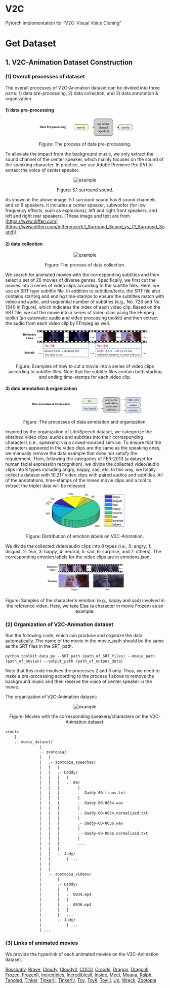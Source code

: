 # V2C
Pytorch implementation for “V2C: Visual Voice Cloning”

# Get Dataset

## 1. V2C-Animation Dataset Construction

### (1) Overall processes of dataset

The overall processes of V2C-Animation dataset can be divided into three parts: 1) data pre-processing, 2) data collection, and 3) data annotation & organization.

#### 1) data pre-processing

<p align="center">
<img src="./DataConstruction/images/data_preprocessing.png" alt="example" width="60%">
</p>
<p align="center">
Figure: The process of data pre-processing.
</p>

To alleviate the impact from the background music, we only extract the sound channel of the center speaker, which mainly focuses on the sound of the speaking character. In practice, we use Adobe Premiere Pro (Pr) to extract the voice of center speaker.

<p align="center">
<img src="https://static.diffen.com/uploadz/6/6e/5.1-surround-sound.png" alt="example" width="50%">
</p>
<p align="center">
Figure: 5.1 surround sound.
</p>

As shown in the above image, 5.1 surround sound has 6 sound channels, and so 6 speakers. It includes a center speaker, subwoofer (for low frequency effects, such as explosions), left and right front speakers, and left and right rear speakers. (These image and text are from [https://www.diffen.com](https://www.diffen.com/difference/5.1_Surround_Sound_vs_7.1_Surround_Sound))

#### 2) data collection

<p align="center">
<img src="./
/data_collection.png" alt="example" width="80%">
</p>
<p align="center">
Figure: The process of data collection.
</p>

We search for animated movies with the corresponding subtitles and then select a set of 26 movies of diverse genres. Specifically, we first cut the movies into a series of video clips according to the subtitle files. Here, we use an SRT type subtitle file. In addition to subtitles/texts, the SRT file also contains starting and ending time-stamps to ensure the subtitles match with video and audio, and sequential number of subtitles (e.g., No. 726 and No. 1340 in Figure), which indicates the index of each video clip. Based on the SRT file, we cut the movie into a series of video clips using the FFmpeg toolkit (an automatic audio and video processing toolkit) and then extract the audio from each video clip by FFmpeg as well.

<p align="center">
<img src="./DataConstruction/images/movie_clip_with_subtitle.png" alt="example" width="80%">
</p>
<p align="center">
Figure: Examples of how to cut a movie into a series of video clips according to subtitle files. Note that the subtitle files contain both starting and ending time-stamps for each video clip.
</p>

#### 3) data annotation & organization



<p align="center">
<img src="./DataConstruction/images/data_organization.png" alt="example" width="70%">
</p>
<p align="center">
Figure: The processes of data annotation and organization.
</p>

Inspired by the organization of LibriSpeech dataset, we categorize the obtained video clips, audios and subtitles into their corresponding characters (i.e., speakers) via a crowd-sourced service. To ensure that the characters appeared in the video clips are the same as the speaking ones, we manually remove the data example that does not satisfy the requirement. Then, following the categories of FER-2013 (a dataset for human facial expression recognition), we divide the collected video/audio clips into 8 types including angry, happy, sad, etc.  In this way, we totally collect a dataset with 10,217 video clips with paired audios and subtitles.  All of the annotations, time-stamps of the mined movie clips and a tool to extract the triplet data will be released.

<p align="center">
<img src="./DataConstruction/images/emotion_distribution.jpg" alt="example" width="50%">
</p>
<p align="center">
Figure: Distribution of emotion labels on V2C-Animation.
</p>

We divide the collected video/audio clips into 8 types (i.e., 0: angry, 1: disgust, 2: fear, 3: happy, 4: neutral, 5: sad, 6: surprise, and 7: others). The corresponding emotion labels for the video clips are in emotions.json.

<p align="center">
<img src="./DataConstruction/images/character_emotion.png" alt="example" width="50%">
</p>
<p align="center">
Figure: Samples of the character's emotion (e.g., happy and sad) involved in the reference video. Here, we take Elsa (a character in movie Frozen) as an example.
</p>

### (2) Organization of V2C-Animation dataset

Run the following code, which can produce and organize the data automatically. The name of the movie in the movie_path should be the same as the SRT files in the SRT_path.

```
python toolkit_data.py --SRT_path (path_of_SRT_files) --movie_path (path_of_movies) --output_path (path_of_output_data)
```
Note that this code involves the processes 2 and 3 only. Thus, we need to make a pre-processing according to the process 1 above to remove the background music and then reserve the voice of center speaker in the movie.

The organization of V2C-Animation dataset:

<p align="center">
<img src="./images/V2C-Speaker-v1.jpg" alt="example" width="100%">
</p>
<p align="center">
Figure: Movies with the corresponding speakers/characters on the V2C-Animation dataset.
</p>

```
<root>
    |
    .- movie_dataset/
               |
               .- zootopia/
               |   |
               |   .- zootopia_speeches/
               |   |   |
	           |   |   .- Daddy/
	           |   |   |   |
	           |   |   |   .- 00/
	           |   |   |        |
	           |   |   |        .- Daddy-00.trans.txt
	           |   |   |        |    
	           |   |   |        .- Daddy-00-0034.wav
	           |   |   |        |
	           |   |   |        .- Daddy-00-0034.normalized.txt
	           |   |   |        |
	           |   |   |        .- Daddy-00-0036.wav
	           |   |   |    	|
	           |   |   |    	.- Daddy-00-0036.normalized.txt
	           |   |   |    	|
	           |   |   |        ...
	           |   |   |
	           |   |   .- Judy/
	           |   |       | ...
	           |   |	               
               |   |
               |   .- zootopia_videos/
               |       |
               |       .- Daddy/
               |       |   |
               |       |   .- 0034.mp4
               |       |   |
               |       |   .- 0036.mp4
               |       |   |
               |       |   ...
               |       .- Judy/
               |           | ...
               | ...
```



### (3) Links of animated movies

We provide the hyperlink of each animated movies on the V2C-Animation dataset.

[Bossbaby](https://www.microsoft.com/en-au/p/the-boss-baby/8d6kgwxblb9q?activetab=pivot%3aoverviewtab), [Brave](https://www.microsoft.com/en-us/p/brave/8D6KGWZL5W0P/006F?activetab=pivot:overviewtab), [Cloudy](https://www.microsoft.com/en-au/p/cloudy-with-a-chance-of-meatballs/8d6kgwzl62j4?activetab=pivot%3aoverviewtab), [CloudyII](https://www.microsoft.com/en-au/p/cloudy-with-a-chance-of-meatballs-cloudy-with-a-chance-of-meatballs-2/8d6kgwztwz7z?activetab=pivot%3aoverviewtab), [COCO](https://www.microsoft.com/en-us/p/onward-coco-bundle/8d6kgwxn1rqf?activetab=pivot%3aoverviewtab), [Croods](https://www.microsoft.com/en-au/p/the-croods-a-new-age/8d6kgwxn81pl?activetab=pivot%3aoverviewtab), [Dragon](https://www.microsoft.com/en-au/p/how-to-train-your-dragon/8d6kgwzl5w15?activetab=pivot%3aoverviewtab), [DragonII](https://www.microsoft.com/en-au/p/how-to-train-your-dragon-2/8d6kgwzm9xxg?activetab=pivot%3aoverviewtab), [Frozen](https://www.microsoft.com/en-au/p/frozen-2013/8d6kgwzkhjg9?activetab=pivot%3aoverviewtab), [FrozenII](https://www.microsoft.com/en-au/p/frozen-ii/8d6kgwxn0hk0?activetab=pivot%3aoverviewtab), [Incredibles](https://www.microsoft.com/en-us/p/the-incredibles/8d6kgwzl5sxd?activetab=pivot%3aoverviewtab), [IncrediblesII](https://www.microsoft.com/en-us/p/incredibles-2/8d6kgwxn250g?activetab=pivot%3aoverviewtab), [Inside](https://www.microsoft.com/en-us/p/inside-out-bonus/8d6kgx06gplg?activetab=pivot%3aoverviewtab), [Meet](https://www.microsoft.com/en-au/p/meet-the-robinsons/8d6kgwzl58bd?activetab=pivot%3aoverviewtab), [Moana](https://www.microsoft.com/en-au/p/moana/8d6kgx0m8tzw?activetab=pivot%3aoverviewtab), [Ralph](https://www.microsoft.com/en-au/p/ralph-breaks-the-internet-bonus/8d6kgwxn43d7?activetab=pivot%3aoverviewtab), [Tangled](https://www.microsoft.com/en-au/p/tangled/8d6kgwzl596v?activetab=pivot%3aoverviewtab), [Tinker](https://www.microsoft.com/en-au/p/tinker-bell/8d6kgwzl62rs?activetab=pivot%3aoverviewtab), [TinkerII](https://www.microsoft.com/en-us/p/clochette-et-le-tresor-perdu-tinker-bell-and-the-lost-treasure/8d6kgwzl5qp2?activetab=pivot%3aoverviewtab), [TinkerIII](https://www.microsoft.com/en-ie/p/tinker-bell-and-the-great-fairy-rescue/8d6kgwzl5lxr?activetab=pivot%3aoverviewtab), [Toy](https://www.microsoft.com/en-us/p/toy-story-bonus/8d6kgwxmzwvg?activetab=pivot%3aoverviewtab), [ToyII](https://www.microsoft.com/en-us/p/toy-story-2-bonus/8d6kgwxmzwvf?activetab=pivot%3aoverviewtab), [ToyIII](https://www.microsoft.com/en-us/p/toy-story-3-bonus/8d6kgwxmzwvk?activetab=pivot%3aoverviewtab), [Up](https://www.microsoft.com/en-us/p/up/8d6kgwzl5wms?activetab=pivot%3aoverviewtab), [Wreck](https://www.microsoft.com/en-au/p/wreck-it-ralph/8d6kgwzl5pp9?activetab=pivot%3aoverviewtab), [Zootopia](https://www.microsoft.com/en-au/p/zootopia/8d6kgx0cs5hb?activetab=pivot%3aoverviewtab)

